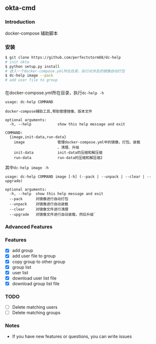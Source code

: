 ## okta-cmd

### Introduction
docker-compose 辅助脚本

### 安装
```bash
$ git clone https://github.com/perfectstorm88/dc-help
# init okta
$ python setup.py install
# 进入一个docker-compose.yml所在目录，执行对涉及的镜像自动打包
$ dc-help image --pack 
# add user file to group
```
### 
在docker-compose.yml所在目录，执行`dc-help -h`
```
usage: dc-help COMMAND

docker-compose辅助工具,帮助管理镜像、版本文件

optional arguments:
  -h, --help            show this help message and exit

COMMAND:
  {image,init-data,run-data}
    image               管理docker-compose.yml中的镜像，打包、装载
                        、清理、升级
    init-data           init-data的压缩和解压缩
    run-data            run-data的压缩和解压缩2
```

其中`dc-help image -h`

```
usage: dc-help COMMAND image [-h] (--pack | --unpack | --clear | --upgrade)

optional arguments:
  -h, --help  show this help message and exit
  --pack      对镜像进行自动打包
  --unpack    对镜像进行自动装载
  --clear     对镜像文件进行清理
  --upgrade   对镜像文件进行自动装载，然后升级`
```

### Advanced Features
### Features
*  [x] add group
*  [x] add user file to group
*  [x] copy group to other group
*  [x] group list
*  [x] user list
*  [x] download user list file
*  [x] download group list file

### TODO
*  [ ] Delete matching users
*  [ ] Delete matching groups

### Notes
* If you have new features or questions, you can write issues
